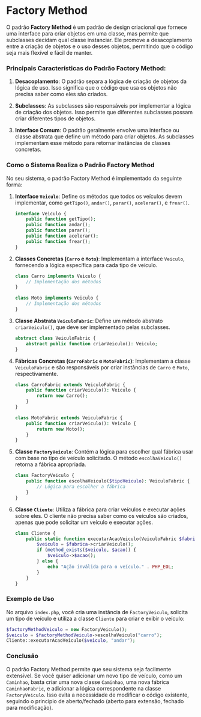 # Factory Method

O padrão **Factory Method** é um padrão de design criacional que fornece uma interface para criar objetos em uma classe, mas permite que subclasses decidam qual classe instanciar. Ele promove a desacoplamento entre a criação de objetos e o uso desses objetos, permitindo que o código seja mais flexível e fácil de manter.

### Principais Características do Padrão Factory Method:

1. **Desacoplamento**: O padrão separa a lógica de criação de objetos da lógica de uso. Isso significa que o código que usa os objetos não precisa saber como eles são criados.

2. **Subclasses**: As subclasses são responsáveis por implementar a lógica de criação dos objetos. Isso permite que diferentes subclasses possam criar diferentes tipos de objetos.

3. **Interface Comum**: O padrão geralmente envolve uma interface ou classe abstrata que define um método para criar objetos. As subclasses implementam esse método para retornar instâncias de classes concretas.

### Como o Sistema Realiza o Padrão Factory Method

No seu sistema, o padrão Factory Method é implementado da seguinte forma:

1. **Interface `Veiculo`**: Define os métodos que todos os veículos devem implementar, como `getTipo()`, `andar()`, `parar()`, `acelerar()`, e `frear()`.

   ```php
   interface Veiculo {
       public function getTipo();
       public function andar();
       public function parar();
       public function acelerar();
       public function frear();
   }
   ```

2. **Classes Concretas (`Carro` e `Moto`)**: Implementam a interface `Veiculo`, fornecendo a lógica específica para cada tipo de veículo.

   ```php
   class Carro implements Veiculo {
       // Implementação dos métodos
   }

   class Moto implements Veiculo {
       // Implementação dos métodos
   }
   ```

3. **Classe Abstrata `VeiculoFabric`**: Define um método abstrato `criarVeiculo()`, que deve ser implementado pelas subclasses.

   ```php
   abstract class VeiculoFabric {
       abstract public function criarVeiculo(): Veiculo;
   }
   ```

4. **Fábricas Concretas (`CarroFabric` e `MotoFabric`)**: Implementam a classe `VeiculoFabric` e são responsáveis por criar instâncias de `Carro` e `Moto`, respectivamente.

   ```php
   class CarroFabric extends VeiculoFabric {
       public function criarVeiculo(): Veiculo {
           return new Carro();
       }
   }

   class MotoFabric extends VeiculoFabric {
       public function criarVeiculo(): Veiculo {
           return new Moto();
       }
   }
   ```

5. **Classe `FactoryVeiculo`**: Contém a lógica para escolher qual fábrica usar com base no tipo de veículo solicitado. O método `escolhaVeiculo()` retorna a fábrica apropriada.

   ```php
   class FactoryVeiculo {
       public function escolhaVeiculo($tipoVeiculo): VeiculoFabric {
           // Lógica para escolher a fábrica
       }
   }
   ```

6. **Classe `Cliente`**: Utiliza a fábrica para criar veículos e executar ações sobre eles. O cliente não precisa saber como os veículos são criados, apenas que pode solicitar um veículo e executar ações.

   ```php
   class Cliente {
       public static function executarAcaoVeiculo(VeiculoFabric $fabrica, $acao) {
           $veiculo = $fabrica->criarVeiculo();
           if (method_exists($veiculo, $acao)) {
               $veiculo->$acao();
           } else {
               echo "Ação inválida para o veículo." . PHP_EOL;
           }
       }
   }
   ```

### Exemplo de Uso

No arquivo `index.php`, você cria uma instância de `FactoryVeiculo`, solicita um tipo de veículo e utiliza a classe `Cliente` para criar e exibir o veículo:

```php
$factoryMethodVeiculo = new FactoryVeiculo();
$veiculo = $factoryMethodVeiculo->escolhaVeiculo("carro");
Cliente::executarAcaoVeiculo($veiculo, "andar");
```

### Conclusão

O padrão Factory Method permite que seu sistema seja facilmente extensível. Se você quiser adicionar um novo tipo de veículo, como um `Caminhao`, basta criar uma nova classe `Caminhao`, uma nova fábrica `CaminhaoFabric`, e adicionar a lógica correspondente na classe `FactoryVeiculo`. Isso evita a necessidade de modificar o código existente, seguindo o princípio de aberto/fechado (aberto para extensão, fechado para modificação).